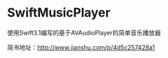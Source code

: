 # SwiftMusicPlayer

使用Swift3.1编写的基于AVAudioPlayer的简单音乐播放器

简书地址：http://www.jianshu.com/p/4d5c257428a1
